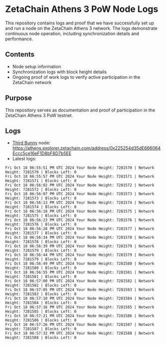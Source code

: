 # ZetaChain Athens 3 PoW Node Logs
This repository contains logs and proof that we have successfully set up and run a node on the ZetaChain Athens 3 network. The logs demonstrate continuous node operation, including synchronization details and performance.

## Contents
- Node setup information
- Synchronization logs with block height details
- Ongoing proof of work logs to verify active participation in the ZetaChain network

## Purpose
This repository serves as documentation and proof of participation in the ZetaChain Athens 3 PoW testnet.

## Logs

- [Third Bunny](https://thirdbunny.xyz/) node: https://athens.explorer.zetachain.com/address/0x225254d35dE666064Eccc5ce16eF1D8bF8D7b5EE
- Latest logs:
```
Fri Oct 18 06:55:51 PM UTC 2024 Your Node Height: 7281570 | Network Height: 7281570 | Blocks Left: 0
Fri Oct 18 06:55:57 PM UTC 2024 Your Node Height: 7281571 | Network Height: 7281571 | Blocks Left: 0
Fri Oct 18 06:56:02 PM UTC 2024 Your Node Height: 7281572 | Network Height: 7281572 | Blocks Left: 0
Fri Oct 18 06:56:07 PM UTC 2024 Your Node Height: 7281573 | Network Height: 7281573 | Blocks Left: 0
Fri Oct 18 06:56:13 PM UTC 2024 Your Node Height: 7281574 | Network Height: 7281574 | Blocks Left: 0
Fri Oct 18 06:56:18 PM UTC 2024 Your Node Height: 7281575 | Network Height: 7281575 | Blocks Left: 0
Fri Oct 18 06:56:23 PM UTC 2024 Your Node Height: 7281576 | Network Height: 7281576 | Blocks Left: 0
Fri Oct 18 06:56:28 PM UTC 2024 Your Node Height: 7281577 | Network Height: 7281577 | Blocks Left: 0
Fri Oct 18 06:56:34 PM UTC 2024 Your Node Height: 7281578 | Network Height: 7281578 | Blocks Left: 0
Fri Oct 18 06:56:39 PM UTC 2024 Your Node Height: 7281579 | Network Height: 7281579 | Blocks Left: 0
Fri Oct 18 06:56:44 PM UTC 2024 Your Node Height: 7281579 | Network Height: 7281579 | Blocks Left: 0
Fri Oct 18 06:56:49 PM UTC 2024 Your Node Height: 7281580 | Network Height: 7281580 | Blocks Left: 0
Fri Oct 18 06:56:55 PM UTC 2024 Your Node Height: 7281581 | Network Height: 7281581 | Blocks Left: 0
Fri Oct 18 06:57:00 PM UTC 2024 Your Node Height: 7281582 | Network Height: 7281582 | Blocks Left: 0
Fri Oct 18 06:57:05 PM UTC 2024 Your Node Height: 7281583 | Network Height: 7281583 | Blocks Left: 0
Fri Oct 18 06:57:10 PM UTC 2024 Your Node Height: 7281584 | Network Height: 7281584 | Blocks Left: 0
Fri Oct 18 06:57:16 PM UTC 2024 Your Node Height: 7281585 | Network Height: 7281585 | Blocks Left: 0
Fri Oct 18 06:57:21 PM UTC 2024 Your Node Height: 7281586 | Network Height: 7281586 | Blocks Left: 0
Fri Oct 18 06:57:26 PM UTC 2024 Your Node Height: 7281587 | Network Height: 7281587 | Blocks Left: 0
Fri Oct 18 06:57:32 PM UTC 2024 Your Node Height: 7281588 | Network Height: 7281588 | Blocks Left: 0
```
